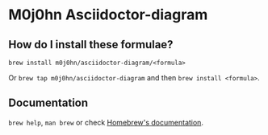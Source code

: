 # M0j0hn Asciidoctor-diagram

## How do I install these formulae?
`brew install m0j0hn/asciidoctor-diagram/<formula>`

Or `brew tap m0j0hn/asciidoctor-diagram` and then `brew install <formula>`.

## Documentation
`brew help`, `man brew` or check [Homebrew's documentation](https://docs.brew.sh).

